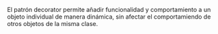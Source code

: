 El patrón decorator permite añadir funcionalidad y comportamiento a un objeto individual de manera dinámica, sin afectar el comportamiendo de otros objetos de la misma clase.
